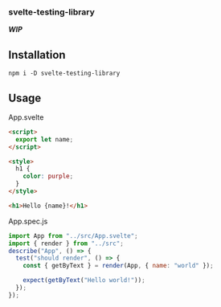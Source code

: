 ### svelte-testing-library

**_WIP_**

## Installation

`npm i -D svelte-testing-library`

## Usage

App.svelte

```html
<script>
  export let name;
</script>

<style>
  h1 {
    color: purple;
  }
</style>

<h1>Hello {name}!</h1>
```

App.spec.js

```javascript
import App from "../src/App.svelte";
import { render } from "../src";
describe("App", () => {
  test("should render", () => {
    const { getByText } = render(App, { name: "world" });

    expect(getByText("Hello world!"));
  });
});
```
